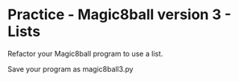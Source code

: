 # Practice - Magic8ball version 3 - Lists

Refactor your Magic8ball program to use a list.

Save your program as magic8ball3.py
